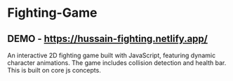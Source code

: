 # Fighting-Game
## DEMO - https://hussain-fighting.netlify.app/
An interactive 2D fighting game built with JavaScript, featuring dynamic character animations. The game includes collision detection and health bar. This is built on core js concepts.
